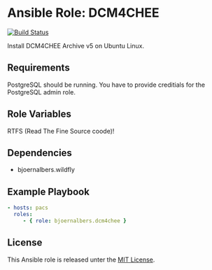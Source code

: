 Ansible Role: DCM4CHEE
======================

[![Build Status](https://travis-ci.org/bjoernalbers/ansible-role-dcm4chee.svg?branch=master)](https://travis-ci.org/bjoernalbers/ansible-role-dcm4chee)

Install DCM4CHEE Archive v5 on Ubuntu Linux.

Requirements
------------

PostgreSQL should be running.
You have to provide creditials for the PostgreSQL admin role.

Role Variables
--------------

RTFS (Read The Fine Source coode)!

Dependencies
------------

- bjoernalbers.wildfly

Example Playbook
----------------

```yaml
- hosts: pacs
  roles:
     - { role: bjoernalbers.dcm4chee }
```

License
-------

This Ansible role is released unter the [MIT License](LICENSE.txt).
